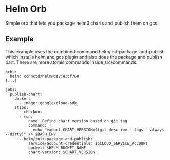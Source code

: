 # Helm Orb

Simple orb that lets you package helm3 charts and publish them on gcs.

## Example

This example uses the combined command helm/init-package-and-publish which installs helm and gcs plugin and also does the package and publish part. There are more atomic commands inside src/commands.

```
orbs:
  helm: connctd/helm@dev:e3cf760
[...]

jobs:
  publish-chart:
    docker:
      - image: google/cloud-sdk
    steps:
      - checkout
      - run:
          name: Define chart version based on git tag
          command: |
            echo "export CHART_VERSION=$(git describe --tags --always --dirty)" >> $BASH_ENV
      - helm/init-package-and-publish:
          service-account-credentials: $GCLOUD_SERVICE_ACCOUNT
          bucket: $HELM_BUCKET_NAME
          chart-version: $CHART_VERSION
```